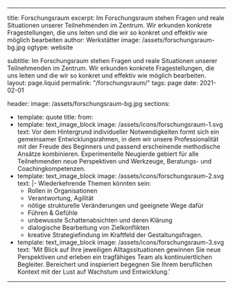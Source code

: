 ---

title: Forschungsraum
excerpt: Im Forschungsraum stehen Fragen und reale Situationen unserer Teilnehmenden im Zentrum. Wir erkunden konkrete Fragestellungen, die uns leiten und die wir so konkret und effektiv wie möglich bearbeiten
author: Werkstätter
image: /assets/forschungsraum-bg.jpg
ogtype: website


subtitle: Im Forschungsraum stehen Fragen und reale Situationen unserer Teilnehmenden im Zentrum. Wir erkunden konkrete Fragestellungen, die uns leiten und die wir so konkret und effektiv wie möglich bearbeiten.
layout: page.liquid
permalink: "/forschungsraum/"
tags: page
date: 2021-02-01

header: 
    image: /assets/forschungsraum-bg.jpg
sections:
  - template: quote
    title: 
    from:
  - template: text_image_block
    image: /assets/icons/forschungsraum-1.svg
    text: Vor dem Hintergrund individueller Notwendigkeiten formt sich ein gemeinsamer Entwicklungsrahmen, in dem wir unsere Professionalität mit der Freude des Beginners und passend erscheinende methodische Ansätze kombinieren. Experimentelle Neugierde gebiert für alle Teilnehmenden neue Perspektiven und Werkzeuge, Beratungs- und Coachingkompetenzen. 
  - template: text_image_block
    image: /assets/icons/forschungsraum-2.svg
    text:  |- 
      Wiederkehrende Themen könnten sein: 
      <ul><li>Rollen in Organisationen </li>
      <li>Verantwortung, Agilität</li>
      <li>nötige strukturelle Veränderungen und geeignete Wege dafür</li>
      <li>Führen & Gefühle </li>
      <li>unbewusste Schattenabsichten und deren Klärung</li>
      <li>dialogische Bearbeitung von Zielkonflikten</li>
      <li>kreative Strategiefindung im Kraftfeld der Gestaltungsfragen.</li></ul>
  - template: text_image_block
    image: /assets/icons/forschungsraum-3.svg
    text: 'Mit Blick auf Ihre jeweiligen Alltagssituationen gewinnen Sie neue Perspektiven und erleben ein tragfähiges Team als kontinuiertlichen Begleiter. Bereichert und inspieriert begegnen Sie Ihrem beruflichen Kontext mit der Lust auf Wachstum und Entwicklung.'
  
---